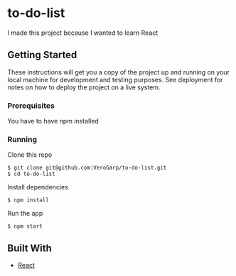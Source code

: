 # to-do-list

I made this project because I wanted to learn React

## Getting Started

These instructions will get you a copy of the project up and running on your local machine for development and testing purposes. See deployment for notes on how to deploy the project on a live system.

### Prerequisites

You have to have npm installed

### Running

Clone this repo

```
$ git clone git@github.com:VeroGarp/to-do-list.git
$ cd to-do-list
```

Install dependencies

```
$ npm install
```

Run the app

```
$ npm start
```

## Built With

- [React](https://reactjs.org/)
